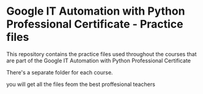 # Google IT Automation with Python Professional Certificate - Practice files

This repository contains the practice files used throughout the courses that are
part of the Google IT Automation with Python Professional Certificate

There's a separate folder for each course.

you will get all the files feom the best proffesional teachers 
